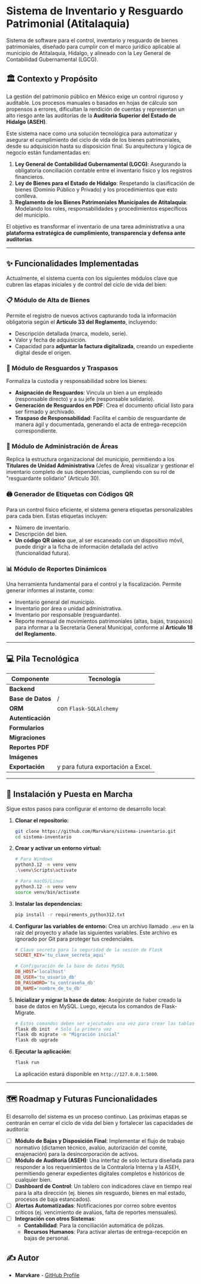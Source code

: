 # Sistema de Inventario y Resguardo Patrimonial (Atitalaquia)

Sistema de software para el control, inventario y resguardo de bienes patrimoniales, diseñado para cumplir con el marco jurídico aplicable al municipio de Atitalaquia, Hidalgo, y alineado con la Ley General de Contabilidad Gubernamental (LGCG).

## 🏛️ Contexto y Propósito

La gestión del patrimonio público en México exige un control riguroso y auditable. Los procesos manuales o basados en hojas de cálculo son propensos a errores, dificultan la rendición de cuentas y representan un alto riesgo ante las auditorías de la **Auditoría Superior del Estado de Hidalgo (ASEH)**.

Este sistema nace como una solución tecnológica para automatizar y asegurar el cumplimiento del ciclo de vida de los bienes patrimoniales, desde su adquisición hasta su disposición final. Su arquitectura y lógica de negocio están fundamentadas en:

1.  **Ley General de Contabilidad Gubernamental (LGCG)**: Asegurando la obligatoria conciliación contable entre el inventario físico y los registros financieros.
2.  **Ley de Bienes para el Estado de Hidalgo**: Respetando la clasificación de bienes (Dominio Público y Privado) y los procedimientos que esto conlleva.
3.  **Reglamento de los Bienes Patrimoniales Municipales de Atitalaquia**: Modelando los roles, responsabilidades y procedimientos específicos del municipio.

El objetivo es transformar el inventario de una tarea administrativa a una **plataforma estratégica de cumplimiento, transparencia y defensa ante auditorías**.

-----

## ✨ Funcionalidades Implementadas

Actualmente, el sistema cuenta con los siguientes módulos clave que cubren las etapas iniciales y de control del ciclo de vida del bien:

### 📋 Módulo de Alta de Bienes

Permite el registro de nuevos activos capturando toda la información obligatoria según el **Artículo 33 del Reglamento**, incluyendo:

  - Descripción detallada (marca, modelo, serie).
  - Valor y fecha de adquisición.
  - Capacidad para **adjuntar la factura digitalizada**, creando un expediente digital desde el origen.

### 👤 Módulo de Resguardos y Traspasos

Formaliza la custodia y responsabilidad sobre los bienes:

  - **Asignación de Resguardos**: Vincula un bien a un empleado (responsable directo) y a su jefe (responsable solidario).
  - **Generación de Resguardos en PDF**: Crea el documento oficial listo para ser firmado y archivado.
  - **Traspaso de Responsabilidad**: Facilita el cambio de resguardante de manera ágil y documentada, generando el acta de entrega-recepción correspondiente.

### 🏢 Módulo de Administración de Áreas

Replica la estructura organizacional del municipio, permitiendo a los **Titulares de Unidad Administrativa** (Jefes de Área) visualizar y gestionar el inventario completo de sus dependencias, cumpliendo con su rol de "resguardante solidario" (Artículo 30).

### 🖨️ Generador de Etiquetas con Códigos QR

Para un control físico eficiente, el sistema genera etiquetas personalizables para cada bien. Estas etiquetas incluyen:

  - Número de inventario.
  - Descripción del bien.
  - **Un código QR único** que, al ser escaneado con un dispositivo móvil, puede dirigir a la ficha de información detallada del activo (funcionalidad futura).

### 📊 Módulo de Reportes Dinámicos

Una herramienta fundamental para el control y la fiscalización. Permite generar informes al instante, como:

  - Inventario general del municipio.
  - Inventario por área o unidad administrativa.
  - Inventario por responsable (resguardante).
  - Reporte mensual de movimientos patrimoniales (altas, bajas, traspasos) para informar a la Secretaría General Municipal, conforme al **Artículo 18 del Reglamento**.

-----

## 💻 Pila Tecnológica

| Componente      | Tecnología                                                                                                                                                                                                 |
| --------------- | ---------------------------------------------------------------------------------------------------------------------------------------------------------------------------------------------------------- |
| **Backend** |                                                                                               |
| **Base de Datos** |  /                                                                                       |
| **ORM** |  con `Flask-SQLAlchemy`                                                                                                                     |
| **Autenticación** |                                                                                                                                |
| **Formularios** |                                                                                                                                           |
| **Migraciones** |                                                                                                                                  |
| **Reportes PDF** |                                                                                                                                                       |
| **Imágenes** |                                                                                                                                             |
| **Exportación** |  y  para futura exportación a Excel.                                              |

-----

## 🚀 Instalación y Puesta en Marcha

Sigue estos pasos para configurar el entorno de desarrollo local:

1.  **Clonar el repositorio:**

    ```bash
    git clone https://github.com/Marvkare/sistema-inventario.git
    cd sistema-inventario
    ```

2.  **Crear y activar un entorno virtual:**

    ```bash
    # Para Windows
    python3.12 -m venv venv
    .\venv\Scripts\activate

    # Para macOS/Linux
    python3.12 -m venv venv
    source venv/bin/activate
    ```

3.  **Instalar las dependencias:**

    ```bash
    pip install -r requirements_python312.txt
    ```

4.  **Configurar las variables de entorno:**
    Crea un archivo llamado `.env` en la raíz del proyecto y añade las siguientes variables. Este archivo es ignorado por Git para proteger tus credenciales.

    ```ini
    # Clave secreta para la seguridad de la sesión de Flask
    SECRET_KEY='tu_clave_secreta_aqui'

    # Configuración de la base de datos MySQL
    DB_HOST='localhost'
    DB_USER='tu_usuario_db'
    DB_PASSWORD='tu_contraseña_db'
    DB_NAME='nombre_de_tu_db'
    ```

5.  **Inicializar y migrar la base de datos:**
    Asegúrate de haber creado la base de datos en MySQL. Luego, ejecuta los comandos de Flask-Migrate.

    ```bash
    # Estos comandos deben ser ejecutados una vez para crear las tablas
    flask db init  # Solo la primera vez
    flask db migrate -m "Migración inicial"
    flask db upgrade
    ```

6.  **Ejecutar la aplicación:**

    ```bash
    flask run
    ```

    La aplicación estará disponible en `http://127.0.0.1:5000`.

-----

## 🗺️ Roadmap y Futuras Funcionalidades

El desarrollo del sistema es un proceso continuo. Las próximas etapas se centrarán en cerrar el ciclo de vida del bien y fortalecer las capacidades de auditoría:

  - [ ] **Módulo de Bajas y Disposición Final**: Implementar el flujo de trabajo normativo (dictamen técnico, avalúo, autorización del comité, enajenación) para la desincorporación de activos.
  - [ ] **Módulo de Auditoría (ASEH)**: Una interfaz de solo lectura diseñada para responder a los requerimientos de la Contraloría Interna y la ASEH, permitiendo generar expedientes digitales completos e históricos de cualquier bien.
  - [ ] **Dashboard de Control**: Un tablero con indicadores clave en tiempo real para la alta dirección (ej. bienes sin resguardo, bienes en mal estado, procesos de baja estancados).
  - [ ] **Alertas Automatizadas**: Notificaciones por correo sobre eventos críticos (ej. vencimiento de avalúos, falta de reportes mensuales).
  - [ ] **Integración con otros Sistemas**:
      - **Contabilidad**: Para la conciliación automática de pólizas.
      - **Recursos Humanos**: Para activar alertas de entrega-recepción en bajas de personal.

## ✍️ Autor

  * **Marvkare** - [GitHub Profile](https://www.google.com/search?q=https://github.com/Marvkare)